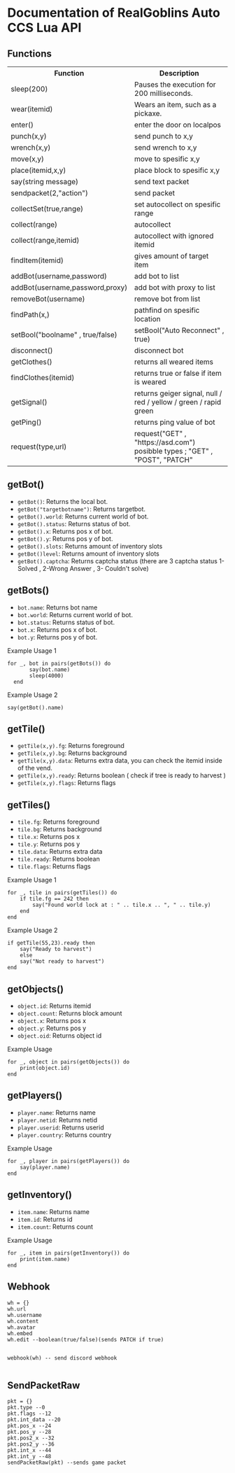 <body>
  <h1>Documentation of RealGoblins Auto CCS Lua API</h1>

  <h2>Functions</h2>
  <table>
    <tr>
      <th>Function</th>
      <th>Description</th>
    </tr>
    <tr>
      <td>sleep(200)</td>
      <td>Pauses the execution for 200 milliseconds.</td>
    </tr>
    <tr>
      <td>wear(itemid)</td>
      <td>Wears an item, such as a pickaxe.</td>
    </tr>
    <tr>
      <td>enter()</td>
      <td>enter the door on localpos</td>
    </tr>
    <tr>
      <td>punch(x,y)</td>
      <td>send punch to x,y</td>
    </tr>
    <tr>
      <td>wrench(x,y)</td>
      <td>send wrench to x,y</td>
    </tr>
    <tr>
      <td>move(x,y)</td>
      <td>move to spesific x,y</td>
    </tr>
    <tr>
      <td>place(itemid,x,y)</td>
      <td>place block to spesific x,y</td>
    </tr>
    <tr>
      <td>say(string message)</td>
      <td>send text packet</td>
    </tr>
    <tr>
      <td>sendpacket(2,"action")</td>
      <td>send packet</td>
    </tr>
    <tr>
      <td>collectSet(true,range)</td>
      <td>set autocollect on spesific range</td>
    </tr>
    <tr>
      <td>collect(range)</td>
      <td>autocollect</td>
    </tr>
    <tr>
      <td>collect(range,itemid)</td>
      <td>autocollect with ignored itemid</td>
    </tr>
    <tr>
      <td>findItem(itemid)</td>
      <td>gives amount of target item</td>
    </tr>
    <tr>
      <td>addBot(username,password)</td>
      <td>add bot to list</td>
    </tr>
    <tr>
      <td>addBot(username,password,proxy)</td>
      <td>add bot with proxy to list</td>
    </tr>
    <tr>
      <td>removeBot(username)</td>
      <td>remove bot from list</td>
    </tr>
    <tr>
      <td>findPath(x,)</td>
      <td>pathfind on spesific location</td>
    </tr>
    <tr>
      <td>setBool("boolname" , true/false)</td>
      <td>setBool("Auto Reconnect" , true)</td>
    </tr>
    <tr>
      <td>disconnect()</td>
      <td>disconnect bot</td>
    </tr>
    <tr>
      <td>getClothes()</td>
      <td>returns all weared items</td>
    </tr>
    <tr>
      <td>findClothes(itemid)</td>
      <td>returns true or false if item is weared</td>
    </tr>
    <tr>
      <td>getSignal()</td>
      <td>returns geiger signal, null / red / yellow / green / rapid green</td>
    </tr>
    <tr>
      <td>getPing()</td>
      <td>returns ping value of bot</td>
    </tr>
    <tr>
      <td>request(type,url)</td>
      <td>request("GET" , "https://asd.com") posibble types ; "GET" , "POST", "PATCH"</td>
    </tr>
  </table>

  <h2>getBot()</h2>
  <ul>
    <li><code>getBot()</code>: Returns the local bot.</li>
    <li><code>getBot("targetbotname")</code>: Returns targetbot.</li>
    <li><code>getBot().world</code>: Returns current world of bot.</li>
    <li><code>getBot().status</code>: Returns status of bot.</li>
    <li><code>getBot().x</code>: Returns pos x of bot.</li>
    <li><code>getBot().y</code>: Returns pos y of bot.</li>
    <li><code>getBot().slots</code>: Returns amount of inventory slots</li>
    <li><code>getBot()level</code>: Returns amount of inventory slots</li>
    <li><code>getBot().captcha</code>: Returns captcha status (there are 3 captcha status 1- Solved , 2-Wrong Answer , 3- Couldn't solve)</li>
  </ul>

  <h2>getBots()</h2>
  <ul>
    <li><code>bot.name</code>: Returns bot name</li>
    <li><code>bot.world</code>: Returns current world of bot.</li>
    <li><code>bot.status</code>: Returns status of bot.</li>
    <li><code>bot.x</code>: Returns pos x of bot.</li>
    <li><code>bot.y</code>: Returns pos y of bot.</li>
  </ul>
  <p>Example Usage 1</p>
  <pre><code>for _, bot in pairs(getBots()) do
       say(bot.name)
       sleep(4000)
  end</code></pre>
  <p>Example Usage 2</p>
  <pre><code>say(getBot().name)</code></pre>
  <h2>getTile()</h2>
  <ul>
    <li><code>getTile(x,y).fg</code>: Returns foreground</li>
    <li><code>getTile(x,y).bg</code>: Returns background</li>
    <li><code>getTile(x,y).data</code>: Returns extra data, you can check the itemid inside of the vend.</li>
    <li><code>getTile(x,y).ready</code>: Returns boolean ( check if tree is ready to harvest )</li>
    <li><code>getTile(x,y).flags</code>: Returns flags</li>
</ul>
<h2>getTiles()</h2>
<ul>
    <li><code>tile.fg</code>: Returns foreground</li>
    <li><code>tile.bg</code>: Returns background</li>
    <li><code>tile.x</code>: Returns pos x</li>
    <li><code>tile.y</code>: Returns pos y</li>
    <li><code>tile.data</code>: Returns extra data</li>
    <li><code>tile.ready</code>: Returns boolean</li>
    <li><code>tile.flags</code>: Returns flags</li>
</ul>
<p>Example Usage 1</p>
<pre><code>for _, tile in pairs(getTiles()) do
    if tile.fg == 242 then
        say("Found world lock at : " .. tile.x .. ", " .. tile.y)
    end
end
</code></pre>
<p>Example Usage 2</p>
<pre><code>if getTile(55,23).ready then
    say("Ready to harvest")
    else
    say("Not ready to harvest")
end
</code></pre>
<h2>getObjects()</h2>
<ul>
    <li><code>object.id</code>: Returns itemid</li>
    <li><code>object.count</code>: Returns block amount</li>
    <li><code>object.x</code>: Returns pos x</li>
    <li><code>object.y</code>: Returns pos y</li>
    <li><code>object.oid</code>: Returns object id</li>
</ul>
<p>Example Usage</p>
<pre><code>for _, object in pairs(getObjects()) do
    print(object.id)
end
</code></pre>
<h2>getPlayers()</h2>
<ul>
    <li><code>player.name</code>: Returns name</li>
    <li><code>player.netid</code>: Returns netid</li>
    <li><code>player.userid</code>: Returns userid</li>
    <li><code>player.country</code>: Returns country</li>
</ul>
<p>Example Usage</p>
<pre><code>for _, player in pairs(getPlayers()) do
    say(player.name)
end
</code></pre>
<h2>getInventory()</h2>
<ul>
    <li><code>item.name</code>: Returns name</li>
    <li><code>item.id</code>: Returns id</li>
    <li><code>item.count</code>: Returns count</li>
</ul>
<p>Example Usage</p>
<pre><code>for _, item in pairs(getInventory()) do
    print(item.name)
end
</code></pre>
<h2>Webhook</h2>
<pre><code>wh = {}
wh.url
wh.username
wh.content
wh.avatar
wh.embed
wh.edit --boolean(true/false)(sends PATCH if true)

webhook(wh) -- send discord webhook
</code></pre>
<h2>SendPacketRaw</h2>
<pre><code>pkt = {}
pkt.type --0
pkt.flags --12
pkt.int_data --20
pkt.pos_x --24
pkt.pos_y --28
pkt.pos2_x --32
pkt.pos2_y --36
pkt.int_x --44
pkt.int_y --48
sendPacketRaw(pkt) --sends game packet
</code></pre>

</body>
